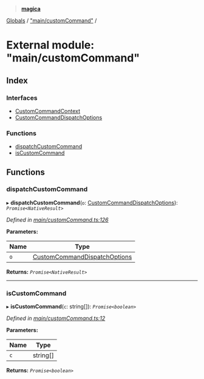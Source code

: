 > **[magica](../README.md)**

[Globals](../README.md) / ["main/customCommand"](_main_customcommand_.md) /

# External module: "main/customCommand"

## Index

### Interfaces

* [CustomCommandContext](../interfaces/_main_customcommand_.customcommandcontext.md)
* [CustomCommandDispatchOptions](../interfaces/_main_customcommand_.customcommanddispatchoptions.md)

### Functions

* [dispatchCustomCommand](_main_customcommand_.md#dispatchcustomcommand)
* [isCustomCommand](_main_customcommand_.md#iscustomcommand)

## Functions

###  dispatchCustomCommand

▸ **dispatchCustomCommand**(`o`: [CustomCommandDispatchOptions](../interfaces/_main_customcommand_.customcommanddispatchoptions.md)): *`Promise<NativeResult>`*

*Defined in [main/customCommand.ts:126](https://github.com/cancerberoSgx/magica/blob/30321a6/src/main/customCommand.ts#L126)*

**Parameters:**

Name | Type |
------ | ------ |
`o` | [CustomCommandDispatchOptions](../interfaces/_main_customcommand_.customcommanddispatchoptions.md) |

**Returns:** *`Promise<NativeResult>`*

___

###  isCustomCommand

▸ **isCustomCommand**(`c`: string[]): *`Promise<boolean>`*

*Defined in [main/customCommand.ts:12](https://github.com/cancerberoSgx/magica/blob/30321a6/src/main/customCommand.ts#L12)*

**Parameters:**

Name | Type |
------ | ------ |
`c` | string[] |

**Returns:** *`Promise<boolean>`*